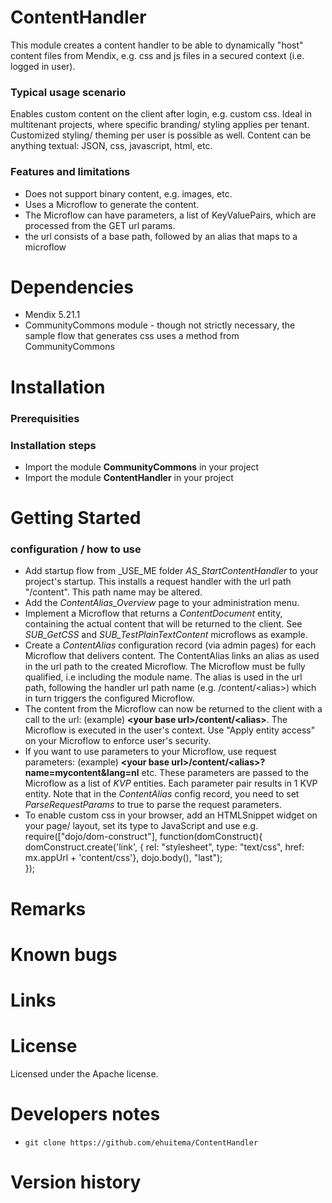 # ContentHandler
 
This module creates a content handler to be able to dynamically "host" content files from Mendix, e.g. css and js files in a secured context (i.e. logged in user). 

### Typical usage scenario
Enables custom content on the client after login, e.g. custom css. Ideal in multitenant projects, where specific branding/ styling applies per tenant. Customized styling/ theming per user is possible as well. Content can be anything textual: JSON, css, javascript, html, etc.

### Features and limitations
* Does not support binary content, e.g. images, etc.
* Uses a Microflow to generate the content.
* The Microflow can have parameters, a list of KeyValuePairs, which are processed from the GET url params.
* the url consists of a base path, followed by an alias that maps to a microflow

# Dependencies
* Mendix 5.21.1
* CommunityCommons module - though not strictly necessary, the sample flow that generates css uses a method from CommunityCommons

# Installation
### Prerequisities

### Installation steps
* Import the module **CommunityCommons** in your project
* Import the module **ContentHandler** in your project

# Getting Started

### configuration / how to use
* Add startup flow from \_USE\_ME folder _AS\_StartContentHandler_ to your project's startup. This installs a request handler with the url path "/content". This path name may be altered.
* Add the _ContentAlias\_Overview_ page to your administration menu.
* Implement a Microflow that returns a _ContentDocument_ entity, containing the actual content that will be returned to the client. See _SUB\_GetCSS_ and _SUB\_TestPlainTextContent_ microflows as example.
* Create a _ContentAlias_ configuration record (via admin pages) for each Microflow that delivers content. The ContentAlias links an alias as used in the url path to the created Microflow. The Microflow must be fully qualified, i.e including the module name. The alias is used in the url path, following the handler url path name (e.g. /content/\<alias\>) which in turn triggers the configured Microflow.
* The content from the Microflow can now be returned to the client with a call to the url: (example) **\<your base url\>/content/\<alias\>**. The Microflow is executed in the user's context. Use "Apply entity access" on your Microflow to enforce user's security.
* If you want to use parameters to your Microflow, use request parameters: (example) **\<your base url\>/content/\<alias\>?name=mycontent&lang=nl** etc. These parameters are passed to the Microflow as a list of _KVP_ entities. Each parameter pair results in 1 KVP entity. Note that in the _ContentAlias_ config record, you need to set _ParseRequestParams_ to true to parse the request parameters.
* To enable custom css in your browser, add an HTMLSnippet widget on your page/ layout, set its type to JavaScript and use e.g.
\
    require(["dojo/dom-construct"], function(domConstruct){\
        domConstruct.create('link', { rel: "stylesheet", type: "text/css", href: mx.appUrl + 'content/css'}, dojo.body(), "last");\
    });

# Remarks

# Known bugs

# Links

# License
Licensed under the Apache license.

# Developers notes
* `git clone https://github.com/ehuitema/ContentHandler`

# Version history
